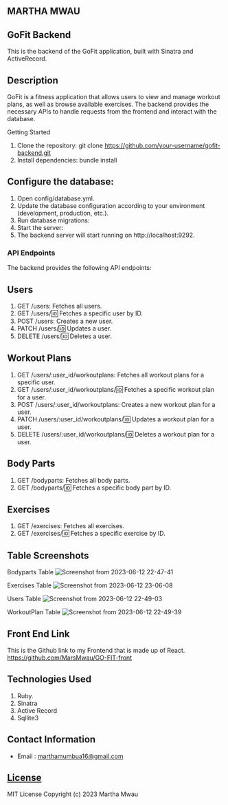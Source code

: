 ## MARTHA MWAU
## GoFit Backend
This is the backend of the GoFit application, built with Sinatra and ActiveRecord.

## Description
GoFit is a fitness application that allows users to view and manage workout plans, as well as browse available exercises. The backend provides the necessary APIs to handle requests from the frontend and interact with the database.

Getting Started
1. Clone the repository:
git clone https://github.com/your-username/gofit-backend.git
2. Install dependencies:
bundle install

## Configure the database:
1. Open config/database.yml.
2. Update the database configuration according to your environment (development, production, etc.).
3. Run database migrations:
4. Start the server:
5. The backend server will start running on http://localhost:9292.

### API Endpoints
The backend provides the following API endpoints:
## Users
1. GET /users: Fetches all users.
2. GET /users/:id: Fetches a specific user by ID.
3. POST /users: Creates a new user.
4. PATCH /users/:id: Updates a user.
5. DELETE /users/:id: Deletes a user.
## Workout Plans
1. GET /users/:user_id/workoutplans: Fetches all workout plans for a specific user.
2. GET /users/:user_id/workoutplans/:id: Fetches a specific workout plan for a user.
3. POST /users/:user_id/workoutplans: Creates a new workout plan for a user.
4. PATCH /users/:user_id/workoutplans/:id: Updates a workout plan for a user.
5. DELETE /users/:user_id/workoutplans/:id: Deletes a workout plan for a user.
## Body Parts
1. GET /bodyparts: Fetches all body parts.
2. GET /bodyparts/:id: Fetches a specific body part by ID.
## Exercises
1. GET /exercises: Fetches all exercises.
2. GET /exercises/:id: Fetches a specific exercise by ID.

## Table Screenshots
Bodyparts Table
![Screenshot from 2023-06-12 22-47-41](https://github.com/MarsMwau/GO-FIT-back/assets/115712038/0a78832c-3c6e-42b8-b4e5-d741915b664d)

Exercises Table
![Screenshot from 2023-06-12 23-06-08](https://github.com/MarsMwau/GO-FIT-back/assets/115712038/b040b4e5-5230-4533-8b89-42220e377762)


Users Table
![Screenshot from 2023-06-12 22-49-03](https://github.com/MarsMwau/GO-FIT-back/assets/115712038/2581eab6-0f0c-49ce-b208-cb3fbf9693b8)


WorkoutPlan Table
![Screenshot from 2023-06-12 22-49-39](https://github.com/MarsMwau/GO-FIT-back/assets/115712038/0854282f-dba2-4142-a40d-316ba01c5a5f)


## Front End Link
This is the Github link to my Frontend that is made up of React.
https://github.com/MarsMwau/GO-FIT-front

## Technologies Used
1. Ruby.
2. Sinatra
3. Active Record
4. Sqllite3

## Contact Information
* Email : marthamumbua16@gmail.com

## [License](LICENSE)
MIT License
Copyright (c) 2023 Martha Mwau